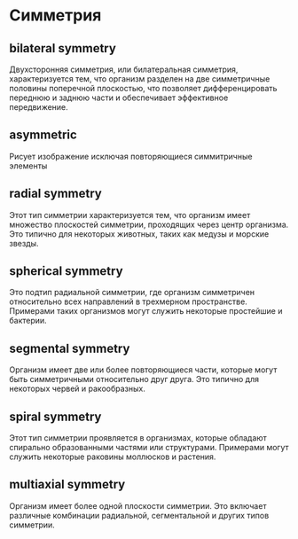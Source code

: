 <script setup lang="ts">
import VSlider from "@/components/VSlider.vue";
</script>

# Симметрия

## bilateral symmetry

Двухсторонняя симметрия, или билатеральная симметрия, характеризуется тем, что организм разделен на две симметричные половины поперечной плоскостью, что позволяет дифференцировать переднюю и заднюю части и обеспечивает эффективное передвижение.

## asymmetric

Рисует изображение исключая повторяющиеся симмитричные элементы

## radial symmetry

Этот тип симметрии характеризуется тем, что организм имеет множество плоскостей симметрии, проходящих через центр организма. Это типично для некоторых животных, таких как медузы и морские звезды.

## spherical symmetry

Это подтип радиальной симметрии, где организм симметричен относительно всех направлений в трехмерном пространстве. Примерами таких организмов могут служить некоторые простейшие и бактерии.

## segmental symmetry

Организм имеет две или более повторяющиеся части, которые могут быть симметричными относительно друг друга. Это типично для некоторых червей и ракообразных.

## spiral symmetry

Этот тип симметрии проявляется в организмах, которые обладают спирально образованными частями или структурами. Примерами могут служить некоторые раковины моллюсков и растения.

## multiaxial symmetry

Организм имеет более одной плоскости симметрии. Это включает различные комбинации радиальной, сегментальной и других типов симметрии.
